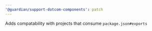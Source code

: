 ```yaml
---
'@guardian/support-dotcom-components': patch
---
```


Adds compatability with projects that consume `package.json#exports`
